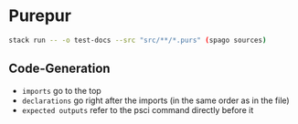 Purepur
=======

```bash
stack run -- -o test-docs --src "src/**/*.purs" (spago sources)
```

Code-Generation
-----

- `imports` go to the top
- `declarations` go right after the imports (in the same order as in the file)
- `expected outputs` refer to the psci command directly before it